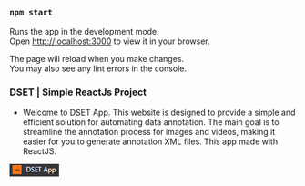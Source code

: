### `npm start`

Runs the app in the development mode.\
Open [http://localhost:3000](http://localhost:3000) to view it in your browser.

The page will reload when you make changes.\
You may also see any lint errors in the console.

### DSET | Simple ReactJs Project

- Welcome to DSET App. This website is designed to provide a simple and efficient solution for automating data annotation. The main goal is to streamline the annotation process for images and videos, making it easier for you to generate annotation XML files. This app made with ReactJS. 


![DSET App](src/dsetapp.png "DSET")




